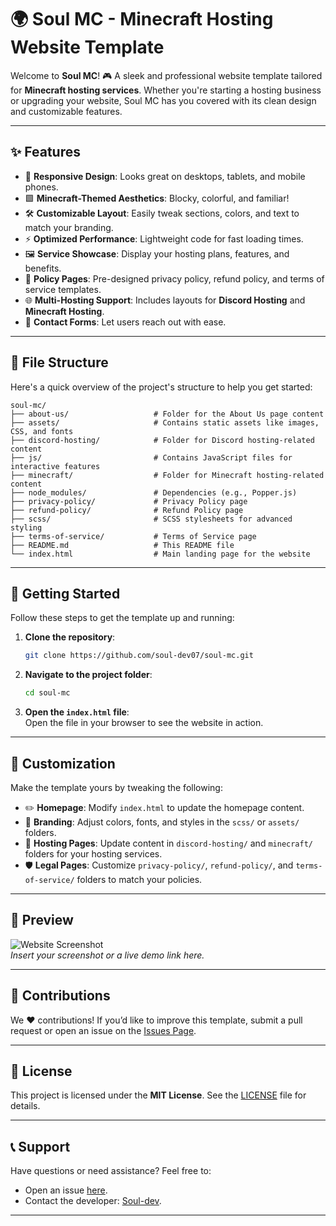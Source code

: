 # 🌍 Soul MC - Minecraft Hosting Website Template

Welcome to **Soul MC**! 🎮 A sleek and professional website template tailored for **Minecraft hosting services**. Whether you're starting a hosting business or upgrading your website, Soul MC has you covered with its clean design and customizable features.

---

## ✨ Features

- 🌟 **Responsive Design**: Looks great on desktops, tablets, and mobile phones.  
- 🟩 **Minecraft-Themed Aesthetics**: Blocky, colorful, and familiar!  
- 🛠️ **Customizable Layout**: Easily tweak sections, colors, and text to match your branding.  
- ⚡ **Optimized Performance**: Lightweight code for fast loading times.  
- 🖼️ **Service Showcase**: Display your hosting plans, features, and benefits.  
- 📜 **Policy Pages**: Pre-designed privacy policy, refund policy, and terms of service templates.  
- 🌐 **Multi-Hosting Support**: Includes layouts for **Discord Hosting** and **Minecraft Hosting**.  
- 📩 **Contact Forms**: Let users reach out with ease.

---

## 📂 File Structure

Here's a quick overview of the project's structure to help you get started:  

```plaintext
soul-mc/
├── about-us/                   # Folder for the About Us page content
├── assets/                     # Contains static assets like images, CSS, and fonts
├── discord-hosting/            # Folder for Discord hosting-related content
├── js/                         # Contains JavaScript files for interactive features
├── minecraft/                  # Folder for Minecraft hosting-related content
├── node_modules/               # Dependencies (e.g., Popper.js)
├── privacy-policy/             # Privacy Policy page
├── refund-policy/              # Refund Policy page
├── scss/                       # SCSS stylesheets for advanced styling
├── terms-of-service/           # Terms of Service page
├── README.md                   # This README file
└── index.html                  # Main landing page for the website
```

---

## 🚀 Getting Started

Follow these steps to get the template up and running:  

1. **Clone the repository**:  
   ```bash
   git clone https://github.com/soul-dev07/soul-mc.git
   ```

2. **Navigate to the project folder**:  
   ```bash
   cd soul-mc
   ```

3. **Open the `index.html` file**:  
   Open the file in your browser to see the website in action.  

---

## 🎨 Customization

Make the template yours by tweaking the following:  

- ✏️ **Homepage**: Modify `index.html` to update the homepage content.  
- 🎨 **Branding**: Adjust colors, fonts, and styles in the `scss/` or `assets/` folders.  
- 🌌 **Hosting Pages**: Update content in `discord-hosting/` and `minecraft/` folders for your hosting services.  
- 🛡️ **Legal Pages**: Customize `privacy-policy/`, `refund-policy/`, and `terms-of-service/` folders to match your policies.  

---

## 📸 Preview

![Website Screenshot](https://cdn.discordapp.com/attachments/1324689682591780929/1330200867688939644/image.png)  
*Insert your screenshot or a live demo link here.*

---

## 🤝 Contributions

We ❤️ contributions! If you’d like to improve this template, submit a pull request or open an issue on the [Issues Page](https://github.com/soul-dev07/soul-mc/issues).  

---

## 📜 License

This project is licensed under the **MIT License**. See the [LICENSE](LICENSE) file for details.  

---

## 📞 Support

Have questions or need assistance? Feel free to:  
- Open an issue [here](https://github.com/soul-dev07/soul-mc/issues).  
- Contact the developer: [Soul-dev](https://github.com/soul-dev07).  

---

